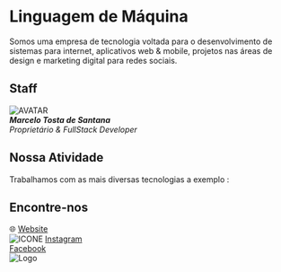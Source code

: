 
# Linguagem de Máquina

Somos uma empresa de tecnologia voltada para o desenvolvimento de sistemas para internet, aplicativos web & mobile, projetos nas áreas de design e marketing digital para redes sociais.

## Staff

![AVATAR](https://www.linguagemdemaquina.com.br/avatar/avatar_transparente.png "Marcelo Tosta - FullStack Developer")
<br>
***Marcelo Tosta de Santana***
<br>
*Proprietário & FullStack Developer*

## Nossa Atividade

Trabalhamos com as mais diversas tecnologias a exemplo : 




## Encontre-nos

:globe_with_meridians:
[Website](https://www.linguagemdemaquina.com.br)
<br>
![ICONE](https://www.linguagemdemaquina.com.br/icones/icone_instagram.png "Instagram - @linguagemdemaquina")
[Instagram](https://www.instagram.com/linguagemdemaquina)
<br>
[Facebook](https://www.facebook.com/linguagemdemaquina.com.br)
<br>
![Logo](https://www.linguagemdemaquina.com.br/logomarcas/logomarca_pequena_transparente.png)

